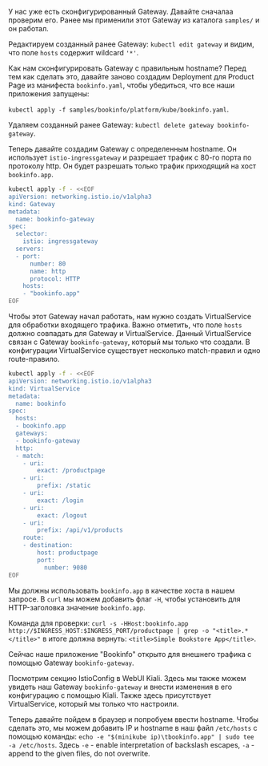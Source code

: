 У нас уже есть сконфигурированный Gateway. Давайте сначалаа проверим его. Ранее мы применили этот Gateway из каталога `samples/` и он работал.

Редактируем созданный ранее Gateway: `kubectl edit gateway` и видим, что поле `hosts` содержит wildcard `'*'`.

Как нам сконфигурировать Gateway с правильным hostname? Перед тем как сделать это, давайте заново создадим Deployment для Product Page из манифеста `bookinfo.yaml`, чтобы убедиться, что все наши приложения запущены:

`kubectl apply -f samples/bookinfo/platform/kube/bookinfo.yaml`.

Удаляем созданный ранее Gateway: `kubectl delete gateway bookinfo-gateway`.

Теперь давайте создадим Gateway с определенным hostname. Он использует `istio-ingressgateway` и разрешает трафик с 80-го порта по протоколу http. Он будет разрешать только трафик приходящий на хост `bookinfo.app`.

```bash
kubectl apply -f - <<EOF
apiVersion: networking.istio.io/v1alpha3
kind: Gateway
metadata:
  name: bookinfo-gateway
spec:
  selector:
    istio: ingressgateway
  servers:
  - port:
      number: 80
      name: http
      protocol: HTTP
    hosts:
    - "bookinfo.app"
EOF
```

Чтобы этот Gateway начал работать, нам нужно создать VirtualService для обработки входящего трафика. Важно отметить, что поле `hosts` должно совпадать для Gateway и VirtualService. Данный VirtualService cвязан с Gateway `bookinfo-gateway`, который мы только что создали. В конфигурации VirtualService существует несколько match-правил и одно route-правило.

```bash
kubectl apply -f - <<EOF
apiVersion: networking.istio.io/v1alpha3
kind: VirtualService
metadata:
  name: bookinfo
spec:
  hosts:
  - bookinfo.app
  gateways:
  - bookinfo-gateway
  http:
  - match:
    - uri:
        exact: /productpage
    - uri:
        prefix: /static
    - uri:
        exact: /login
    - uri:
        exact: /logout
    - uri:
        prefix: /api/v1/products
    route:
    - destination:
        host: productpage
        port:
          number: 9080
EOF
```

Мы должны использовать `bookinfo.app` в качестве хоста в нашем запросе. В `curl` мы можем добавить флаг `-H`, чтобы установить для HTTP-заголовка значение `bookinfo.app`.

Команда для проверки: `curl -s -HHost:bookinfo.app http://$INGRESS_HOST:$INGRESS_PORT/productpage | grep -o "<title>.*</title>"` в итоге должна вернуть: `<title>Simple Bookstore App</title>`.

Сейчас наше приложение "Bookinfo" открыто для внешнего трафика с помощью Gateway `bookinfo-gateway`.

Посмотрим секцию IstioConfig в WebUI Kiali. Здесь мы также можем увидеть наш Gateway `bookinfo-gateway` и внести изменения в его конфигурацию с помощью Kiali. Также здесь присутствует VirtualService, который мы только что настроили.

Теперь давайте пойдем в браузер и попробуем ввести hostname. Чтобы сделать это, мы можем добавить IP и hostname в наш файл `/etc/hosts` с помощью команды: `echo -e "$(minikube ip)\tbookinfo.app" | sudo tee -a /etc/hosts`. Здесь `-e` - enable interpretation of backslash escapes, `-a` - append to the given files, do not overwrite.